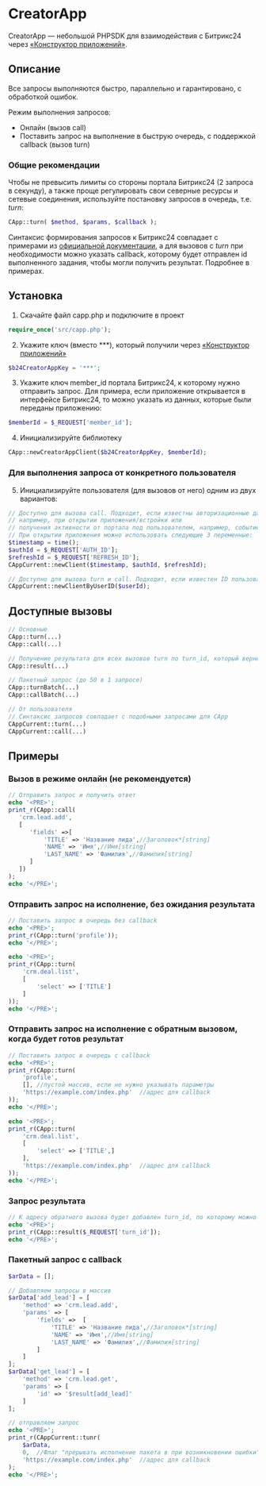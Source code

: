 # CreatorApp

CreatorApp — небольшой PHPSDK для взаимодействия с Битрикс24 через <a href="https://www.bitrix24.ru/apps/app/tunepage.app_creator/" target="_blank">«Конструктор приложений»</a>.


## Описание
Все запросы выполняются быстро, параллельно и гарантировано, с обработкой ошибок.

Режим выполнения запросов:
<ul>
<li>Онлайн (вызов call)</li>
<li>Поставить запрос на выполнение в быструю очередь, с поддержкой callback (вызов turn)</li>
</ul>

### Общие рекомендации

Чтобы не превысить лимиты со стороны портала Битрикс24 (2 запроса в секунду), а также проще регулировать свои северные ресурсы и сетевые соединения, используйте постановку запросов в очередь, т.е. <i>turn</i>:
```php
CApp::turn( $method, $params, $callback );
```

Синтаксис формирования запросов к Битрикс24 совпадает с примерами из [официальной документации](https://dev.1c-bitrix.ru/rest_help/), а для вызовов с <i>turn</i> при необходимости можно указать callback, которому будет отправлен id выполненного задания, чтобы могли получить результат. Подробнее в примерах.


## Установка

1. Cкачайте файл capp.php и подключите в проект
```php
require_once('src/capp.php');
```

2. Укажите ключ (вместо ***), который получили через <a href="https://www.bitrix24.ru/apps/app/tunepage.app_creator/" target="_blank">«Конструктор приложений»</a>
```php
$b24CreatorAppKey = '***';
```

3. Укажите ключ member_id портала Битрикс24, к которому нужно отправить запрос. Для примера, если приложение открывается в интерфейсе Битрикс24, то можно указать из данных, которые были переданы приложению:
```php
$memberId = $_REQUEST['member_id'];
```

4. Инициализируйте библиотеку
```php
CApp::newCreatorAppClient($b24CreatorAppKey, $memberId);
```

### Для выполнения запроса от конкретного пользователя 
5. Инициализируйте пользователя (для вызовов от него) одним из двух вариантов:
```php
// Доступно для вызова call. Подходит, если известны авторизационные данные пользователя,
// например, при открытии приложения/встройки или
// получения активности от портала под пользователем, например, событие, робот и т.п.
// При открытии приложения можно использовать следующие 3 переменные:
$timestamp = time();
$authId = $_REQUEST['AUTH_ID'];
$refreshId = $_REQUEST['REFRESH_ID'];
CAppCurrent::newClient($timestamp, $authId, $refreshId);

// Доступно для вызова turn и call. Подходит, если известен ID пользователя на портале Битрикс24.
CAppCurrent::newClientByUserID($userId);
```

## Доступные вызовы

```php
// Основные
CApp::turn(...)
CApp::call(...)

// Получение результата для всех вызовов turn по turn_id, который вернется на указанный в запросе callback
CApp::result(...)

// Пакетный запрос (до 50 в 1 запросе)
CApp::turnBatch(...)
CApp::callBatch(...)

// От пользователя
// Синтаксис запросов совпадает с подобными запросами для CApp
CAppCurrent::turn(...)
CAppCurrent::call(...)
```


## Примеры 

### Вызов в режиме онлайн (не рекомендуется)

```php
// Отправить запрос и получить ответ
echo '<PRE>';
print_r(CApp::call(
   'crm.lead.add',
   [
      'fields' =>[
          'TITLE' => 'Название лида',//Заголовок*[string]
          'NAME' => 'Имя',//Имя[string]
          'LAST_NAME' => 'Фамилия',//Фамилия[string]
      ]
   ])
);
echo '</PRE>';
```

### Отправить запрос на исполнение, без ожидания результата
```php
// Поставить запрос в очередь без callback
echo '<PRE>';
print_r(CApp::turn('profile'));
echo '</PRE>';

echo '<PRE>';
print_r(CApp::turn(
	'crm.deal.list', 
	[
		'select' => ['TITLE']
	]
));
echo '</PRE>';
```


### Отправить запрос на исполнение с обратным вызовом, когда будет готов результат 
```php
// Поставить запрос в очередь c callback
echo '<PRE>';
print_r(CApp::turn(
    'profile', 
    [], //пустой массив, если не нужно указывать параметры
    'https://example.com/index.php'  //адрес для callback
));
echo '</PRE>';

echo '<PRE>';
print_r(CApp::turn(
    'crm.deal.list', 
    [
        'select' => ['TITLE',]
    ],
    'https://example.com/index.php'  //адрес для callback
));
echo '</PRE>';
```

### Запрос результата
```php
// К адресу обратного вызова будет добавлен turn_id, по которому можно получить готовый результат
echo '<PRE>';
print_r(CApp::result($_REQUEST['turn_id']);
echo '</PRE>';
```


### Пакетный запрос с callback
```php
$arData = [];

// Добавляем запросы в массив
$arData['add_lead'] = [
	'method' => 'crm.lead.add',
	'params' => [
		'fields' =>  [
			'TITLE' => 'Название лида',//Заголовок*[string]
			'NAME' => 'Имя',//Имя[string]
			'LAST_NAME' => 'Фамилия',//Фамилия[string]
		]
	]
];
$arData['get_lead'] = [
	'method' => 'crm.lead.get',
	'params' => [
		'id' => '$result[add_lead]'
	]
];

// отправляем запрос
echo '<PRE>';
print_r(CAppCurrent::tunr(
	$arData,
	0,	//Флаг "прерывать исполнение пакета в при возникновении ошибки". По умолчанию - 0
	'https://example.com/index.php'  //адрес для callback
);
echo '</PRE>';
```
